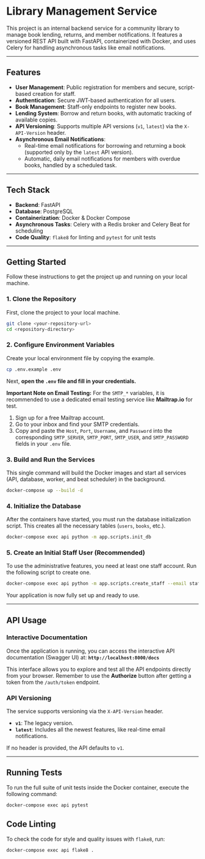 # Library Management Service

This project is an internal backend service for a community library to manage book lending, returns, and member notifications. It features a versioned REST API built with FastAPI, containerized with Docker, and uses Celery for handling asynchronous tasks like email notifications.

---

## Features

- **User Management**: Public registration for members and secure, script-based creation for staff.
- **Authentication**: Secure JWT-based authentication for all users.
- **Book Management**: Staff-only endpoints to register new books.
- **Lending System**: Borrow and return books, with automatic tracking of available copies.
- **API Versioning**: Supports multiple API versions (`v1`, `latest`) via the `X-API-Version` header.
- **Asynchronous Email Notifications**:
    - Real-time email notifications for borrowing and returning a book (supported only by the `latest` API version).
    - Automatic, daily email notifications for members with overdue books, handled by a scheduled task.

---

## Tech Stack

- **Backend**: FastAPI
- **Database**: PostgreSQL
- **Containerization**: Docker & Docker Compose
- **Asynchronous Tasks**: Celery with a Redis broker and Celery Beat for scheduling
- **Code Quality**: `flake8` for linting and `pytest` for unit tests

---

## Getting Started

Follow these instructions to get the project up and running on your local machine.

### 1. Clone the Repository

First, clone the project to your local machine.

```bash
git clone <your-repository-url>
cd <repository-directory>
```

### 2. Configure Environment Variables

Create your local environment file by copying the example.

```bash
cp .env.example .env
```

Next, **open the `.env` file and fill in your credentials.**

**Important Note on Email Testing:**
For the `SMTP_*` variables, it is recommended to use a dedicated email testing service like **Mailtrap.io** for test.

1.  Sign up for a free Mailtrap account.
2.  Go to your inbox and find your SMTP credentials.
3.  Copy and paste the `Host`, `Port`, `Username`, and `Password` into the corresponding `SMTP_SERVER`, `SMTP_PORT`, `SMTP_USER`, and `SMTP_PASSWORD` fields in your `.env` file.

### 3. Build and Run the Services

This single command will build the Docker images and start all services (API, database, worker, and beat scheduler) in the background.

```bash
docker-compose up --build -d
```

### 4. Initialize the Database

After the containers have started, you must run the database initialization script. This creates all the necessary tables (`users`, `books`, etc.).

```bash
docker-compose exec api python -m app.scripts.init_db
```

### 5. Create an Initial Staff User (Recommended)

To use the administrative features, you need at least one staff account. Run the following script to create one.

```bash
docker-compose exec api python -m app.scripts.create_staff --email staff@example.com --password admin123
```

Your application is now fully set up and ready to use.

---

## API Usage

### Interactive Documentation

Once the application is running, you can access the interactive API documentation (Swagger UI) at:
**`http://localhost:8000/docs`**

This interface allows you to explore and test all the API endpoints directly from your browser. Remember to use the **Authorize** button after getting a token from the `/auth/token` endpoint.

### API Versioning

The service supports versioning via the `X-API-Version` header.
- **`v1`**: The legacy version.
- **`latest`**: Includes all the newest features, like real-time email notifications.

If no header is provided, the API defaults to `v1`.

---

## Running Tests

To run the full suite of unit tests inside the Docker container, execute the following command:

```bash
docker-compose exec api pytest
```

## Code Linting

To check the code for style and quality issues with `flake8`, run:

```bash
docker-compose exec api flake8 .
